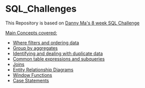 # SQL_Challenges
<p>
This Repository is based on <a href= "https://8weeksqlchallenge.com/getting-started/"> Danny Ma's 8 week SQL Challenge
  </p>
  

Main Concepts covered:
- Where filters and ordering data
- Group by aggregates
- Identifying and dealing with duplicate data
- Common table expressions and subqueries 
- Joins
- Entity Relationship Diagrams
- Window Functions
- Case Statements
